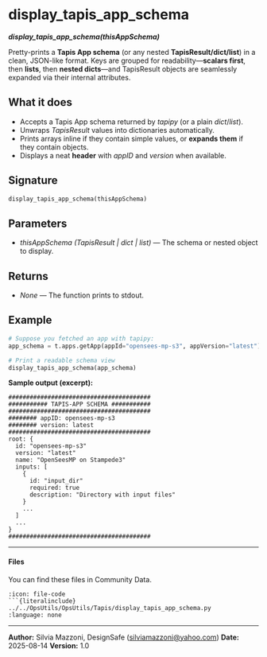 # display_tapis_app_schema

***display_tapis_app_schema(thisAppSchema)***

Pretty-prints a **Tapis App schema** (or any nested **TapisResult/dict/list**) in a clean, JSON-like format. Keys are grouped for readability—**scalars first**, then **lists**, then **nested dicts**—and TapisResult objects are seamlessly expanded via their internal attributes.

## What it does

* Accepts a Tapis App schema returned by *tapipy* (or a plain *dict*/*list*).
* Unwraps *TapisResult* values into dictionaries automatically.
* Prints arrays inline if they contain simple values, or **expands them** if they contain objects.
* Displays a neat **header** with *appID* and *version* when available.

## Signature

```python
display_tapis_app_schema(thisAppSchema)
```

## Parameters

* *thisAppSchema* *(TapisResult | dict | list)* — The schema or nested object to display.

## Returns

* *None* — The function prints to stdout.

## Example

```python
# Suppose you fetched an app with tapipy:
app_schema = t.apps.getApp(appId="opensees-mp-s3", appVersion="latest")

# Print a readable schema view
display_tapis_app_schema(app_schema)
```

**Sample output (excerpt):**

```
########################################
########### TAPIS-APP SCHEMA ###########
########################################
######## appID: opensees-mp-s3
######## version: latest
########################################
root: {
  id: "opensees-mp-s3"
  version: "latest"
  name: "OpenSeesMP on Stampede3"
  inputs: [
    {
      id: "input_dir"
      required: true
      description: "Directory with input files"
    }
    ...
  ]
  ...
}
########################################
```
---

#### Files

You can find these files in Community Data.

```{dropdown} display_tapis_app_schema.py
:icon: file-code
```{literalinclude} ../../OpsUtils/OpsUtils/Tapis/display_tapis_app_schema.py
:language: none
```
---

**Author:** Silvia Mazzoni, DesignSafe ([silviamazzoni@yahoo.com](mailto:silviamazzoni@yahoo.com))
**Date:** 2025-08-14
**Version:** 1.0
